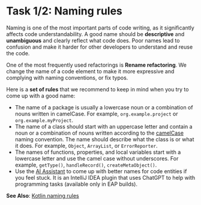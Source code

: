 # Task 1/2: Naming rules

Naming is one of the most important parts of code writing, as it significantly affects code understandability.
A good name should be **descriptive** and **unambiguous** and clearly reflect what code does.
Poor names lead to confusion and make it harder for other developers to understand and reuse the code.

One of the most frequently used refactorings is **Rename refactoring**. 
We change the name of a code element to make it more expressive and complying with naming conventions, or fix typos.

Here is a **set of rules** that we recommend to keep in mind when you try to come up with a good name:
- The name of a package is usually a lowercase noun or a combination of nouns written in camelCase.
     For example, `org.example.project` or `org.example.myProject`.
- The name of a class should start with an uppercase letter and contain a noun or a combination of nouns written according to the 
[camelCase](https://en.wikipedia.org/wiki/Camel_case) naming convention. The name should describe what the class is or what it does. 
For example, `Object`, `ArrayList`, or `ErrorReporter`.
- The names of functions, properties, and local variables start with a lowercase letter and use the camel case without underscores.
     For example, `getType()`, `handleRecord()`, `createMetaObject()`.
- Use the [AI Assistant](https://blog.jetbrains.com/idea/2023/06/ai-assistant-in-jetbrains-ides/) to come up with better names for code entities if you feel stuck. 
It is an IntelliJ IDEA plugin that uses ChatGPT to help with programming tasks (available only in EAP builds).

**See Also**: [Kotlin naming rules](https://kotlinlang.org/docs/coding-conventions.html#naming-rules)
